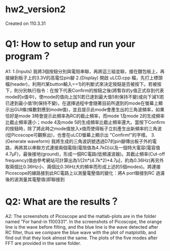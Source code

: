 # hw2_version2
Created on 110.3.31

# Q1: How to setup and run your program？
A1:
1.(Inputs) 我將3個按鈕分別與電阻串聯，再將這三組並聯，接在麵包板上，再接線到板子上的3.3V的高電位pin腳
2.(Display) 開啟 uLCD.cpp 檔，先打上標頭檔(header)，利用if(某button輸入==1)的判斷式來決定按鈕是否被按下。若被按下，則分別執行指令：在按下代表Confirm的按鈕之後(將暫存的y值正式存到代表mode的x值中)，使mode的值向上加1(若已達到最大值5則保持不變)或向下減1(若已達到最小值1則保持不變)，在選擇過程中會隨著目前所選到的mode在螢幕上顯示出GUI條(條數對應到mode值)，並且提示此mode會產生出的三角波頻率，如果恰好是mode 3時會提示此頻率為RC的截止頻率，而mode 1及mode 2的生成頻率比截止頻率還小；mode 4及mode 5的生成頻率比截止頻率還大。當按下Confirm的按鈕時，除了將此時之mode值放入x值而使得板子立刻產生出新頻率的三角波(從Picoscope可觀察出)，也會在uLCD螢幕上顯示出 "Confirm!"的字樣。
3.(Generate waveform) 我將生成的三角波訊號透過D7的pin腳傳出板子外的電路，再將其以串聯方式連接兩個電阻(電阻值為4.7kΩ)以及一個特大電容(電容值4.7μF)，最後接地(ground)，形成一個RC電路(低頻濾波器)。其截止頻率(Cut-off frequency)值由參考網站可計算出為1/[2π*(4.7k*2)*4.7μ]，約為0.36Hz(再另外取兩個比0.36Hz小、兩個比0.36Hz大的頻率而形成上述的5個modes)。將連接Picoscope的線路接到此RC電路上以測量電壓值的變化：將A port聯接到RC 過濾後的波測量其電壓值(即聯接到


# Q2: What are the results？
A2: The screenshots of Picoscope and the matlab-plots are in the folder named "For hand-in 1100331".
In the screenshots of Picoscope, the orange line is the wave before filting, and the blue line is the wave detected after RC filter, thus we compare the blue wave with the plot of matplotlib, and find out that they look almost the same.
The plots of the five modes after FFT are provided in the same folder.
